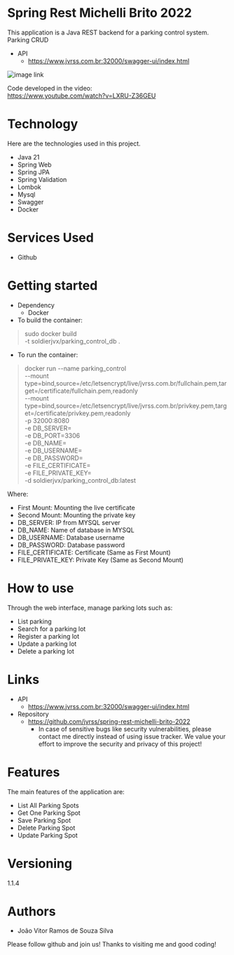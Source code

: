# Spring Rest Michelli Brito 2022
This application is a Java REST backend for a parking control system. Parking CRUD
- API
   - https://www.jvrss.com.br:32000/swagger-ui/index.html

![image link](http://i3.ytimg.com/vi/LXRU-Z36GEU/hqdefault.jpg)

Code developed in the video:\
https://www.youtube.com/watch?v=LXRU-Z36GEU

# Technology
Here are the technologies used in this project.
 - Java 21
 - Spring Web
 - Spring JPA
 - Spring Validation
 - Lombok
 - Mysql
 - Swagger
 - Docker

# Services Used
 - Github

# Getting started
 - Dependency
   - Docker
 - To build the container:
> sudo docker build \
   -t soldierjvx/parking_control_db .
 - To run the container:
> docker run --name parking_control \
--mount type=bind,source=/etc/letsencrypt/live/jvrss.com.br/fullchain.pem,target=/certificate/fullchain.pem,readonly \
--mount type=bind,source=/etc/letsencrypt/live/jvrss.com.br/privkey.pem,target=/certificate/privkey.pem,readonly \
-p 32000:8080 \
-e DB_SERVER= \
-e DB_PORT=3306 \
-e DB_NAME= \
-e DB_USERNAME= \
-e DB_PASSWORD= \
-e FILE_CERTIFICATE= \
-e FILE_PRIVATE_KEY= \
-d soldierjvx/parking_control_db:latest

Where:
 - First Mount: Mounting the live certificate
 - Second Mount: Mounting the private key
 - DB_SERVER: IP from MYSQL server
 - DB_NAME: Name of database in MYSQL
 - DB_USERNAME: Database username
 - DB_PASSWORD: Database password
 - FILE_CERTIFICATE: Certificate (Same as First Mount)
 - FILE_PRIVATE_KEY: Private Key (Same as Second Mount)

# How to use
Through the web interface, manage parking lots such as:
- List parking
- Search for a parking lot
- Register a parking lot
- Update a parking lot
- Delete a parking lot

# Links
 - API
   - https://www.jvrss.com.br:32000/swagger-ui/index.html
 - Repository
   - https://github.com/jvrss/spring-rest-michelli-brito-2022
     - In case of sensitive bugs like security vulnerabilities, please contact me directly instead of using issue tracker. We value your effort to improve the security and privacy of this project!

# Features
The main features of the application are:
 - List All Parking Spots
 - Get One Parking Spot
 - Save Parking Spot
 - Delete Parking Spot
 - Update Parking Spot

# Versioning
1.1.4

# Authors
 - João Vitor Ramos de Souza Silva

Please follow github and join us! Thanks to visiting me and good coding!
